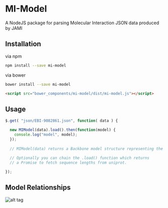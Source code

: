 # MI-Model

A NodeJS package for parsing Molecular Interaction JSON data produced by JAMI

## Installation

via npm
```bash
npm install --save mi-model
```
via bower
```bash
bower install --save mi-model
```
```html
<script src="bower_components/mi-model/dist/mi-model.js"></script>
```

## Usage

```javascript
$.get( "json/EBI-9082861.json", function( data ) {

  new MIModel(data).load().then(function(model) {
    console.log("model", model);
  });
  
  // MIModel(data) returns a Backbone model structure representing the JAMI JSON.
  
  // Optionally you can chain the .load() function which returns
  // a Promise to fetch sequence lengths from uniprot.

});
```

## Model Relationships

![alt tag](https://rawgit.com/joshkh/model/master/img/mi-model-er-diagram.svg)
